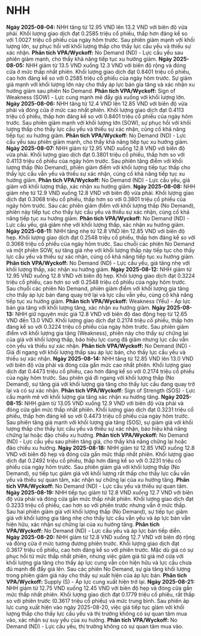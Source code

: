 # NHH

**Ngày 2025-08-04:** NHH tăng từ 12.95 VND lên 13.2 VND với biên độ vừa phải. Khối lượng giao dịch đạt 0.2585 triệu cổ phiếu, thấp hơn đáng kể so với 1.0027 triệu cổ phiếu của ngày hôm trước. Sau phiên giảm mạnh với khối lượng lớn, sự phục hồi với khối lượng thấp cho thấy lực cầu yếu và thiếu sự xác nhận. **Phân tích VPA/Wyckoff:** No Demand (ND) - Lực cầu yếu sau phiên giảm mạnh, cho thấy khả năng tiếp tục xu hướng giảm.
**Ngày 2025-08-05:** NHH giảm từ 13.5 VND xuống 12.3 VND với biên độ rộng và đóng cửa ở mức thấp nhất phiên. Khối lượng giao dịch đạt 0.8401 triệu cổ phiếu, cao hơn đáng kể so với 0.2585 triệu cổ phiếu của ngày hôm trước. Sự giảm giá mạnh với khối lượng lớn này cho thấy áp lực bán gia tăng và xác nhận xu hướng giảm sau phiên No Demand. **Phân tích VPA/Wyckoff:** Sign of Weakness (SOW) - Lực cung mạnh mẽ đẩy giá xuống với khối lượng lớn.
**Ngày 2025-08-06:** NHH tăng từ 12.4 VND lên 12.85 VND với biên độ vừa phải và đóng cửa ở mức cao nhất phiên. Khối lượng giao dịch đạt 0.4113 triệu cổ phiếu, thấp hơn đáng kể so với 0.8401 triệu cổ phiếu của ngày hôm trước. Sau phiên giảm mạnh với khối lượng lớn (SOW), sự phục hồi với khối lượng thấp cho thấy lực cầu yếu và thiếu sự xác nhận, củng cố khả năng tiếp tục xu hướng giảm. **Phân tích VPA/Wyckoff:** No Demand (ND) - Lực cầu yếu sau phiên giảm mạnh, cho thấy khả năng tiếp tục xu hướng giảm.
**Ngày 2025-08-07:** NHH giảm từ 12.95 VND xuống 12.8 VND với biên độ vừa phải. Khối lượng giao dịch đạt 0.3801 triệu cổ phiếu, thấp hơn so với 0.4113 triệu cổ phiếu của ngày hôm trước. Sau phiên tăng điểm với khối lượng thấp (No Demand), phiên giảm điểm với khối lượng tiếp tục thấp cho thấy lực cầu vẫn yếu và thiếu sự xác nhận, củng cố khả năng tiếp tục xu hướng giảm. **Phân tích VPA/Wyckoff:** No Demand (ND) - Lực cầu yếu, giá giảm với khối lượng thấp, xác nhận xu hướng giảm.
**Ngày 2025-08-08:** NHH giảm nhẹ từ 12.9 VND xuống 12.8 VND với biên độ vừa phải. Khối lượng giao dịch đạt 0.3068 triệu cổ phiếu, thấp hơn so với 0.3801 triệu cổ phiếu của ngày hôm trước. Sau các phiên giảm điểm với khối lượng thấp (No Demand), phiên này tiếp tục cho thấy lực cầu yếu và thiếu sự xác nhận, củng cố khả năng tiếp tục xu hướng giảm. **Phân tích VPA/Wyckoff:** No Demand (ND) - Lực cầu yếu, giá giảm nhẹ với khối lượng thấp, xác nhận xu hướng giảm.
**Ngày 2025-08-11:** NHH tăng nhẹ từ 12.8 VND lên 12.85 VND với biên độ hẹp. Khối lượng giao dịch đạt 0.2548 triệu cổ phiếu, thấp hơn đáng kể so với 0.3068 triệu cổ phiếu của ngày hôm trước. Sau chuỗi các phiên No Demand và một phiên SOW, sự tăng giá nhẹ với khối lượng thấp này tiếp tục cho thấy lực cầu yếu và thiếu sự xác nhận, củng cố khả năng tiếp tục xu hướng giảm. **Phân tích VPA/Wyckoff:** No Demand (ND) - Lực cầu yếu, giá tăng nhẹ với khối lượng thấp, xác nhận xu hướng giảm.
**Ngày 2025-08-12:** NHH giảm từ 12.95 VND xuống 12.8 VND với biên độ hẹp. Khối lượng giao dịch đạt 0.3224 triệu cổ phiếu, cao hơn so với 0.2548 triệu cổ phiếu của ngày hôm trước. Sau chuỗi các phiên No Demand, phiên giảm điểm với khối lượng gia tăng cho thấy áp lực bán đang quay trở lại và lực cầu vẫn yếu, củng cố khả năng tiếp tục xu hướng giảm. **Phân tích VPA/Wyckoff:** Weakness (Yếu) - Áp lực bán gia tăng với khối lượng tăng, xác nhận xu hướng giảm.
**Ngày 2025-08-13:** NHH giữ nguyên mức giá 12.8 VND với biên độ dao động hẹp từ 12.65 VND đến 13.0 VND. Khối lượng giao dịch đạt 0.2174 triệu cổ phiếu, thấp hơn đáng kể so với 0.3224 triệu cổ phiếu của ngày hôm trước. Sau phiên giảm điểm với khối lượng gia tăng (Weakness), phiên này cho thấy sự chững lại của giá với khối lượng thấp, báo hiệu lực cung đã giảm nhưng lực cầu vẫn còn yếu và thiếu sự xác nhận. **Phân tích VPA/Wyckoff:** No Demand (ND) - Giá đi ngang với khối lượng thấp sau áp lực bán, cho thấy lực cầu yếu và thiếu sự xác nhận.
**Ngày 2025-08-14:** NHH tăng từ 12.85 VND lên 13.0 VND với biên độ vừa phải và đóng cửa gần mức cao nhất phiên. Khối lượng giao dịch đạt 0.4473 triệu cổ phiếu, cao hơn đáng kể so với 0.2174 triệu cổ phiếu của ngày hôm trước. Sau phiên giá đi ngang với khối lượng thấp (No Demand), sự tăng giá với khối lượng gia tăng cho thấy lực cầu đang quay trở lại và có sự xác nhận. **Phân tích VPA/Wyckoff:** Sign of Strength (SOS) - Lực cầu mạnh mẽ với khối lượng gia tăng xác nhận xu hướng tăng.
**Ngày 2025-08-15:** NHH giảm từ 13.05 VND xuống 12.9 VND với biên độ vừa phải và đóng cửa gần mức thấp nhất phiên. Khối lượng giao dịch đạt 0.3231 triệu cổ phiếu, thấp hơn đáng kể so với 0.4473 triệu cổ phiếu của ngày hôm trước. Sau phiên tăng giá mạnh với khối lượng gia tăng (SOS), sự giảm giá với khối lượng thấp cho thấy lực cầu yếu và thiếu sự xác nhận, báo hiệu khả năng chững lại hoặc đảo chiều xu hướng. **Phân tích VPA/Wyckoff:** No Demand (ND) - Lực cầu yếu sau phiên tăng giá, cho thấy khả năng chững lại hoặc đảo chiều xu hướng.
**Ngày 2025-08-18:** NHH giảm từ 12.85 VND xuống 12.8 VND với biên độ hẹp và đóng cửa gần mức thấp nhất phiên. Khối lượng giao dịch đạt 0.2492 triệu cổ phiếu, thấp hơn đáng kể so với 0.3231 triệu cổ phiếu của ngày hôm trước. Sau phiên giảm giá với khối lượng thấp (No Demand), sự tiếp tục giảm giá với khối lượng rất thấp cho thấy lực cầu vẫn yếu và thiếu sự quan tâm, xác nhận sự chững lại của xu hướng tăng. **Phân tích VPA/Wyckoff:** No Demand (ND) - Lực cầu yếu và thiếu sự quan tâm.
**Ngày 2025-08-19:** NHH tiếp tục giảm từ 12.8 VND xuống 12.7 VND với biên độ vừa phải và đóng cửa gần mức thấp nhất phiên. Khối lượng giao dịch đạt 0.3233 triệu cổ phiếu, cao hơn so với phiên trước nhưng vẫn ở mức thấp. Sau hai phiên giảm giá với khối lượng thấp (No Demand), sự tiếp tục giảm giá với khối lượng gia tăng nhẹ cho thấy lực cầu vẫn yếu và áp lực bán vẫn hiện hữu, xác nhận sự chững lại của xu hướng tăng. **Phân tích VPA/Wyckoff:** No Demand (ND) - Lực cầu yếu và áp lực bán tiếp diễn.
**Ngày 2025-08-20:** NHH giảm từ 12.8 VND xuống 12.7 VND với biên độ rộng và đóng cửa ở mức tương đương phiên trước. Khối lượng giao dịch đạt 0.3617 triệu cổ phiếu, cao hơn đáng kể so với phiên trước. Mặc dù giá có sự phục hồi từ mức thấp nhất phiên, nhưng việc giảm giá từ giá mở cửa với khối lượng gia tăng cho thấy áp lực cung vẫn còn hiện hữu và lực cầu chưa đủ mạnh để đẩy giá lên. Sau các phiên No Demand, sự gia tăng khối lượng trong phiên giảm giá này cho thấy sự xuất hiện của áp lực bán. **Phân tích VPA/Wyckoff:** Supply (S) - Áp lực cung xuất hiện trở lại.
**Ngày 2025-08-21:** NHH giảm từ 12.75 VND xuống 12.45 VND với biên độ hẹp và đóng cửa gần mức thấp nhất phiên. Khối lượng giao dịch đạt 0.1779 triệu cổ phiếu, rất thấp so với phiên trước (0.3617 triệu cổ phiếu) và mức trung bình. Sau phiên áp lực cung xuất hiện vào ngày 2025-08-20, việc giá tiếp tục giảm với khối lượng thấp cho thấy lực cầu yếu và thị trường không có sự quan tâm mua vào, xác nhận sự suy yếu của xu hướng. **Phân tích VPA/Wyckoff:** No Demand (ND) - Lực cầu yếu, thị trường không có sự quan tâm mua vào.
